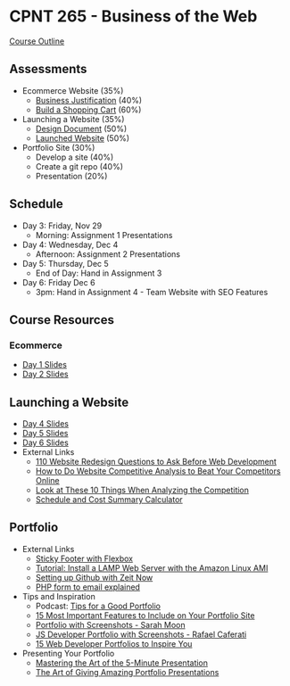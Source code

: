 # CPNT 265 - Business of the Web
[Course Outline](CPNT_265.pdf)
## Assessments
- Ecommerce Website (35%)
  - [Business Justification](assessments/assignment-1) (40%)
  - [Build a Shopping Cart](assessments/assignment-2) (60%)
- Launching a Website (35%)
  - [Design Document](assessments/assignment-3) (50%)
  - [Launched Website](assessments/assignment-4) (50%)
- Portfolio Site (30%)
  - Develop a site (40%)
  - Create a git repo (40%)
  - Presentation (20%)
## Schedule
- Day 3: Friday, Nov 29
  - Morning: Assignment 1 Presentations
- Day 4: Wednesday, Dec 4
  - Afternoon: Assignment 2 Presentations
- Day 5: Thursday, Dec 5
  - End of Day: Hand in Assignment 3
- Day 6: Friday Dec 6
  - 3pm: Hand in Assignment 4 - Team Website with SEO Features

## Course Resources
### Ecommerce
- [Day 1 Slides](chapters/ch01/CPNT-265-Day1.pdf)
- [Day 2 Slides](chapters/ch02/CPNT-265-Day2.pdf)

## Launching a Website
- [Day 4 Slides](chapters/ch04/CPNT-265-Day4.pdf)
- [Day 5 Slides](chapters/ch05/CPNT-265-Day5.pdf)
- [Day 6 Slides](chapters/ch06/CPNT-265-Day6.pdf)
- External Links
  - [110 Website Redesign Questions to Ask Before Web Development](https://blog.hubspot.com/agency/website-redesign-questions)
  - [How to Do Website Competitive Analysis to Beat Your Competitors Online](https://www.intechnic.com/blog/how-to-beat-your-competition-online-with-website-competitive-analysis/)
  - [Look at These 10 Things When Analyzing the Competition](https://help.woorank.com/hc/en-us/articles/360000223165-Look-at-These-10-Things-When-Analyzing-the-Competition)
  - [Schedule and Cost Summary Calculator](https://konigi.com/tools/schedule-and-cost-summary-calculator/)

## Portfolio
- External Links
  - [Sticky Footer with Flexbox](https://philipwalton.github.io/solved-by-flexbox/demos/sticky-footer/)
  - [Tutorial: Install a LAMP Web Server with the Amazon Linux AMI](https://docs.aws.amazon.com/AWSEC2/latest/UserGuide/install-LAMP.html)
  - [Setting up Github with Zeit Now](https://zeit.co/blog/now-for-github)
  - [PHP form to email explained](http://form.guide/email-form/php-form-to-email.html)
- Tips and Inspiration
  - Podcast: [Tips for a Good Portfolio](https://syntax.fm/show/133/hasty-treat-tips-for-a-good-portfolio)
  - [15 Most Important Features to Include on Your Portfolio Site](https://themetrust.com/most-important-features-for-portfolio-sites/)
  - [Portfolio with Screenshots - Sarah Moon](https://sarahmoon.net/our-work)
  - [JS Developer Portfolio with Screenshots - Rafael Caferati](https://caferati.me/portfolio)
  - [15 Web Developer Portfolios to Inspire You](https://www.freecodecamp.org/news/15-web-developer-portfolios-to-inspire-you-137fb1743cae/)
- Presenting Your Portfolio
  - [Mastering the Art of the 5-Minute Presentation](https://www.thebalancesmb.com/mastering-the-art-of-the-5-minute-presentation-2951697)
  - [The Art of Giving Amazing Portfolio Presentations](https://medium.muz.li/the-art-of-giving-amazing-portfolio-presentations-656cddcd69a?gi=b6ea2029bb40)